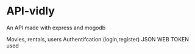 # API-vidly
An API made with express and mogodb

 Movies, rentals, users
 Authentifcation (login,register) 
 JSON WEB TOKEN used
